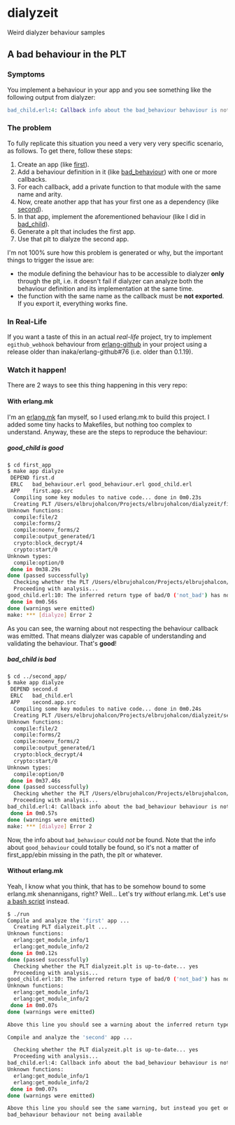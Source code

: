 # dialyzeit
Weird dialyzer behaviour samples

## A bad behaviour in the PLT

### Symptoms
You implement a behaviour in your app and you see something like the following output from dialyzer:
```erlang
bad_child.erl:4: Callback info about the bad_behaviour behaviour is not available
```

### The problem
To fully replicate this situation you need a very very very specific scenario, as follows. To get there, follow these steps:

1. Create an app (like [first](first_app)).
2. Add a behaviour definition in it (like [bad_behaviour](first_app/src/bad_behaviour.erl)) with one or more callbacks.
3. For each callback, add a private function to that module with the same name and arity.
4. Now, create another app that has your first one as a dependency (like [second](second_app)).
5. In that app, implement the aforementioned behaviour (like I did in [bad_child](second_app/src/bad_child.erl)).
6. Generate a plt that includes the first app.
7. Use that plt to dialyze the second app.

I'm not 100% sure how this problem is generated or why, but the important things to trigger the issue are:
- the module defining the behaviour has to be accessible to dialyzer **only** through the plt, i.e. it doesn't fail if dialyzer can analyze both the behaviour definition and its implementation at the same time.
- the function with the same name as the callback must be **not exported**. If you export it, everything works fine.

### In Real-Life
If you want a taste of this in an actual _real-life_ project, try to implement `egithub_webhook` behaviour from [erlang-github](https://github.com/inaka/erlang-github) in your project using a release older than inaka/erlang-github#76 (i.e. older than 0.1.19).

### Watch it happen!
There are 2 ways to see this thing happening in this very repo:

#### With erlang.mk
I'm an [erlang.mk](http://ninenines.eu/docs/en/erlang.mk/1.0/) fan myself, so I used erlang.mk to build this project. I added some tiny hacks to Makefiles, but nothing too complex to understand. Anyway, these are the steps to reproduce the behaviour:

##### good_child is good
```bash
$ cd first_app
$ make app dialyze
 DEPEND first.d
 ERLC   bad_behaviour.erl good_behaviour.erl good_child.erl
 APP    first.app.src
  Compiling some key modules to native code... done in 0m0.23s
  Creating PLT /Users/elbrujohalcon/Projects/elbrujohalcon/dialyzeit/first_app/.first.plt ...
Unknown functions:
  compile:file/2
  compile:forms/2
  compile:noenv_forms/2
  compile:output_generated/1
  crypto:block_decrypt/4
  crypto:start/0
Unknown types:
  compile:option/0
 done in 0m38.29s
done (passed successfully)
  Checking whether the PLT /Users/elbrujohalcon/Projects/elbrujohalcon/dialyzeit/first_app/.first.plt is up-to-date... yes
  Proceeding with analysis...
good_child.erl:10: The inferred return type of bad/0 ('not_bad') has nothing in common with 'bad', which is the expected return type for the callback of bad_behaviour behaviour
 done in 0m0.56s
done (warnings were emitted)
make: *** [dialyze] Error 2
```
As you can see, the warning about not respecting the behaviour callback was emitted. That means dialyzer was capable of understanding and validating the behaviour. That's **good**!

##### bad_child is bad
```bash
$ cd ../second_app/
$ make app dialyze
 DEPEND second.d
 ERLC   bad_child.erl
 APP    second.app.src
  Compiling some key modules to native code... done in 0m0.24s
  Creating PLT /Users/elbrujohalcon/Projects/elbrujohalcon/dialyzeit/second_app/.second.plt ...
Unknown functions:
  compile:file/2
  compile:forms/2
  compile:noenv_forms/2
  compile:output_generated/1
  crypto:block_decrypt/4
  crypto:start/0
Unknown types:
  compile:option/0
 done in 0m37.46s
done (passed successfully)
  Checking whether the PLT /Users/elbrujohalcon/Projects/elbrujohalcon/dialyzeit/second_app/.second.plt is up-to-date... yes
  Proceeding with analysis...
bad_child.erl:4: Callback info about the bad_behaviour behaviour is not available
 done in 0m0.57s
done (warnings were emitted)
make: *** [dialyze] Error 2
```
Now, the info about `bad_behaviour` could _not_ be found. Note that the info about `good_behaviour` could totally be found, so it's not a matter of first_app/ebin missing in the path, the plt or whatever.

#### Without erlang.mk
Yeah, I know what you think, that has to be somehow bound to some erlang.mk shenannigans, right?
Well… Let's try _without_ erlang.mk. Let's use [a bash script](run) instead.

```bash
$ ./run
Compile and analyze the 'first' app ...
  Creating PLT dialyzeit.plt ...
Unknown functions:
  erlang:get_module_info/1
  erlang:get_module_info/2
 done in 0m0.12s
done (passed successfully)
  Checking whether the PLT dialyzeit.plt is up-to-date... yes
  Proceeding with analysis...
good_child.erl:10: The inferred return type of bad/0 ('not_bad') has nothing in common with 'bad', which is the expected return type for the callback of bad_behaviour behaviour
Unknown functions:
  erlang:get_module_info/1
  erlang:get_module_info/2
 done in 0m0.07s
done (warnings were emitted)

Above this line you should see a warning about the inferred return type of bad/0

Compile and analyze the 'second' app ...

  Checking whether the PLT dialyzeit.plt is up-to-date... yes
  Proceeding with analysis...
bad_child.erl:4: Callback info about the bad_behaviour behaviour is not available
Unknown functions:
  erlang:get_module_info/1
  erlang:get_module_info/2
 done in 0m0.07s
done (warnings were emitted)

Above this line you should see the same warning, but instead you get one about
bad_behaviour behaviour not being available
```
